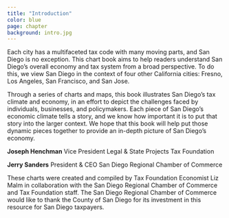 ```yaml
---
title: "Introduction"
color: blue
page: chapter
background: intro.jpg
---
```

Each city has a multifaceted tax code with many moving parts, and San Diego is no exception. This chart book aims to help readers understand San Diego’s overall economy and tax system from a broad perspective. To do this, we view San Diego in the context of four other California cities: Fresno, Los Angeles, San Francisco, and San Jose.

Through a series of charts and maps, this book illustrates San Diego’s tax climate and economy, in an effort to depict the challenges faced by individuals, businesses, and policymakers. Each piece of San Diego’s economic climate tells a story, and we know how important it is to put that story into the larger context. We hope that this book will help put those dynamic pieces together to provide an in-depth picture of San Diego’s economy.

**Joseph Henchman**
Vice President
Legal & State Projects
Tax Foundation

**Jerry Sanders**
President & CEO
San Diego Regional Chamber of Commerce

These charts were created and compiled by Tax Foundation Economist Liz Malm in collaboration with the San Diego Regional Chamber of Commerce and Tax Foundation staff. The San Diego Regional Chamber of Commerce would like to thank the County of San Diego for its investment in this resource for San Diego taxpayers.
